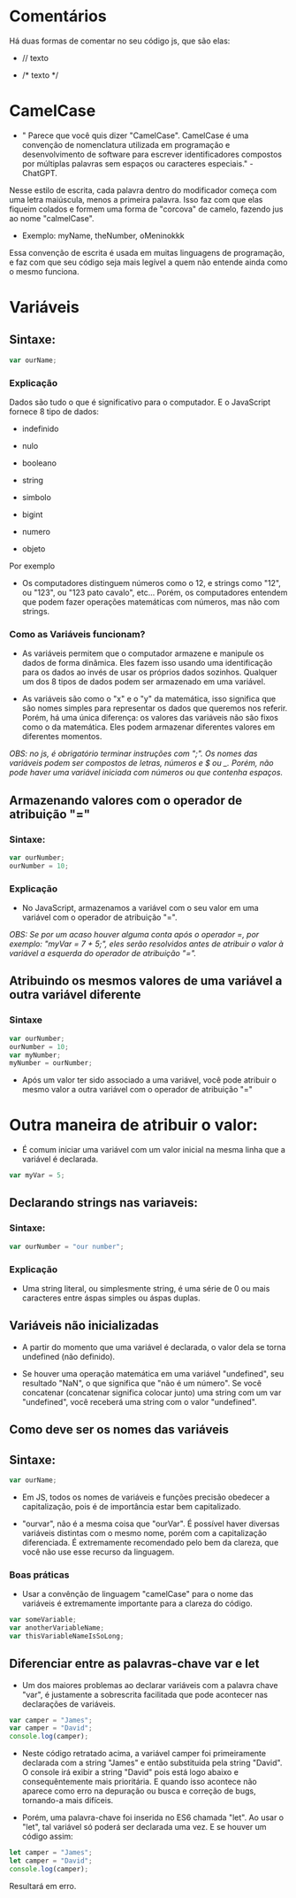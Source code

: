 # Comentários

<p>Há duas formas de comentar no seu código js, que são elas:</p>

- // texto

- /* texto */

# CamelCase

- "
Parece que você quis dizer "CamelCase". CamelCase é uma convenção de nomenclatura utilizada em programação e desenvolvimento de software para escrever identificadores compostos por múltiplas palavras sem espaços ou caracteres especiais." -ChatGPT.

<p>Nesse estilo de escrita, cada palavra dentro do modificador começa com uma letra maiúscula, menos a primeira palavra. Isso faz com que elas fiqueim colados e formem uma forma de "corcova" de camelo, fazendo jus ao nome "calmelCase".</p>

- Exemplo: myName, theNumber, oMeninokkk

<p>Essa convenção de escrita é usada em muitas linguagens de programação, e faz com que seu código seja mais legível a quem não entende ainda como o mesmo funciona.</p>

# Variáveis

<h2>Sintaxe:</h2>

~~~JavaScript exemplo
var ourName;
~~~

### Explicação

<p>Dados são tudo o que é significativo para o computador. E o JavaScript fornece 8 tipo de dados:</p>

- indefinido

- nulo

- booleano

- string

- simbolo

- bigint

- numero

- objeto

<p>Por exemplo</p>

- Os computadores distinguem números como o 12, e strings como "12", ou "123", ou "123 pato cavalo", etc... Porém, os computadores entendem que podem fazer operações matemáticas com números, mas não com strings.

<h3>Como as Variáveis funcionam?</h3>

- As variáveis permitem que o computador armazene e manipule os dados de forma dinâmica. Eles fazem isso usando uma identificação para os dados ao invés de usar os próprios dados sozinhos. Qualquer um dos 8 tipos de dados podem ser armazenado em uma variável.

- As variáveis são como o "x" e o "y" da matemática, isso significa que são nomes simples para representar os dados que queremos nos referir. Porém, há uma única diferença: os valores das variáveis não são fixos como o da matemática. Eles podem armazenar diferentes valores em diferentes momentos.

*OBS: no js, é obrigatório terminar instruções com ";". Os nomes das variáveis podem ser compostos de letras, números e $ ou _. Porém, não pode haver uma variável iniciada com números ou que contenha espaços.*

## Armazenando valores com o operador de atribuição "="

<h3>Sintaxe:</h3>

~~~JavaScript exemplo
var ourNumber;
ourNumber = 10;
~~~

### Explicação

- No JavaScript, armazenamos a variável com o seu valor em uma variável com o operador de atribuição "=".

*OBS: Se por um acaso houver alguma conta após o operador =, por exemplo: "myVar = 7 + 5;", eles serão resolvidos antes de atribuir o valor à variável a esquerda do operador de atribuição "=".*

## Atribuindo os mesmos valores de uma variável a outra variável diferente

<h3>Sintaxe</h3>

~~~JavaScript exemplo
var ourNumber;
ourNumber = 10;
var myNumber;
myNumber = ourNumber;
~~~

- Após um valor ter sido associado a uma variável, você pode atribuir o mesmo valor a outra variável com o operador de atribuição "="

<h1>Outra maneira de atribuir o valor:</h1>

- É comum iniciar uma variável com um valor inicial na mesma linha que a variável é declarada.

~~~JavaScript exemplo
var myVar = 5;
~~~

## Declarando strings nas variaveis:

<h3>Sintaxe:</h3>

~~~JavaScript exemplo
var ourNumber = "our number";
~~~

### Explicação

- Uma string literal, ou simplesmente string, é uma série de 0 ou mais caracteres entre áspas simples ou áspas duplas.

## Variáveis não inicializadas

- A partir do momento que uma variável é declarada, o valor dela se torna undefined (não definido). 

- Se houver uma operação matemática em uma variável "undefined", seu resultado "NaN", o que significa que "não é um número". Se você concatenar (concatenar significa colocar junto) uma string com um var "undefined", você receberá uma string com o valor "undefined".

## Como deve ser os nomes das variáveis

<h2>Sintaxe:</h2>

~~~JavaScript exemplo
var ourName;
~~~

- Em JS, todos os nomes de variáveis e funções precisão obedecer a capitalização, pois é de importância estar bem capitalizado.

- "ourvar", não é a mesma coisa que "ourVar". É possível haver diversas variáveis distintas com o mesmo nome, porém com a capitalização diferenciada. É extremamente recomendado pelo bem da clareza, que você não use esse recurso da linguagem.

### Boas práticas

- Usar a convênção de linguagem "camelCase"  para o nome das variáveis é extremamente importante para a clareza do código.

~~~JavaScript exemplo
var someVariable;
var anotherVariableName;
var thisVariableNameIsSoLong;
~~~

## Diferenciar entre as palavras-chave var e let

- Um dos maiores problemas ao declarar variáveis com a palavra chave "var", é justamente a sobrescrita facilitada que pode acontecer nas declarações de variáveis.

~~~JavaScript exemplo
var camper = "James";
var camper = "David";
console.log(camper);
~~~

- Neste código retratado acima, a variável camper foi primeiramente declarada com a string "James" e então substituida pela string "David". O console irá exibir a string "David" pois está logo abaixo e consequêntemente mais prioritária. E quando isso acontece não aparece como erro na depuração ou busca e correção de bugs, tornando-a mais difíceis.

- Porém, uma palavra-chave foi inserida no ES6 chamada "let". Ao usar o "let", tal variável só poderá ser declarada uma vez. E se houver um código assim:

~~~JavaScript exemplo
let camper = "James";
let camper = "David";
console.log(camper);
~~~

<p>Resultará em erro.</p>
